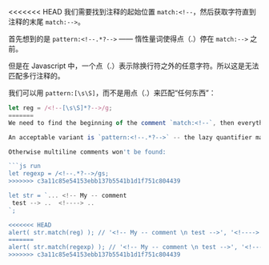 <<<<<<< HEAD
我们需要找到注释的起始位置 `match:<!--`，然后获取字符直到注释的末尾 `match:-->`。

首先想到的是 `pattern:<!--.*?-->` —— 惰性量词使得点（.）停在 `match:-->` 之前。

但是在 Javascript 中，一个点（.）表示除换行符之外的任意字符。所以这是无法匹配多行注释的。

我们可以用 `pattern:[\s\S]`，而不是用点（.）来匹配“任何东西”：

```js run
let reg = /<!--[\s\S]*?-->/g;
=======
We need to find the beginning of the comment `match:<!--`, then everything till the end of `match:-->`.

An acceptable variant is `pattern:<!--.*?-->` -- the lazy quantifier makes the dot stop right before `match:-->`. We also need to add flag `pattern:s` for the dot to include newlines.

Otherwise multiline comments won't be found:

```js run
let regexp = /<!--.*?-->/gs;
>>>>>>> c3a11c85e54153ebb137b5541b1d1f751c804439

let str = `... <!-- My -- comment
 test --> ..  <!----> ..
`;

<<<<<<< HEAD
alert( str.match(reg) ); // '<!-- My -- comment \n test -->', '<!---->'
=======
alert( str.match(regexp) ); // '<!-- My -- comment \n test -->', '<!---->'
>>>>>>> c3a11c85e54153ebb137b5541b1d1f751c804439
```
